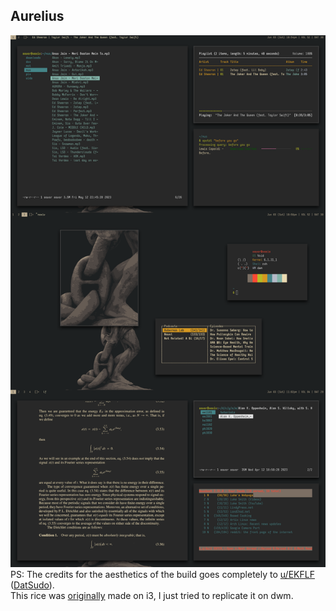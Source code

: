 ## Aurelius
![](../../.assets/aurelius.png)
PS: The credits for the aesthetics of the build goes completely to <a href=https://www.reddit.com/u/EKFLF/> u/EKFLF</a> (<a href=https://github.com/datsudo>DatSudo</a>).<br>
This rice was <a href=https://www.reddit.com/r/unixporn/comments/yzsty9/i3gaps_back_to_gruvbox_bitmaps_650mb_update_after/>originally</a> made on i3, I just tried to replicate it on dwm.
